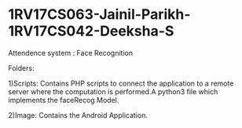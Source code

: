 # 1RV17CS063-Jainil-Parikh-1RV17CS042-Deeksha-S

Attendence system : Face Recognition 

Folders:

1)Scripts: Contains PHP scripts to connect the application to a remote server where the computation is performed.A python3 file which implements the faceRecog Model.

2)Image: Contains the Android Application.
